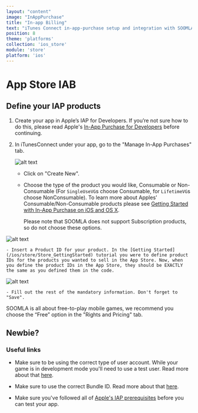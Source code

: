 ```yaml
---
layout: "content"
image: "InAppPurchase"
title: "In-app Billing"
text: "iTunes Connect in-app-purchase setup and integration with SOOMLA - define your game's in-app products."
position: 8
theme: 'platforms'
collection: 'ios_store'
module: 'store'
platform: 'ios'
---
```


# App Store IAB


## Define your IAP products

1. Create your app in Apple’s IAP for Developers. If you’re not sure how to do this, please read Apple's [In-App Purchase for Developers](https://developer.apple.com/in-app-purchase/) before continuing.

2. In iTunesConnect under your app, go to the "Manage In-App Purchases" tab.

    ![alt text](/img/tutorial_img/ios_iab/manageIAP.png "manage IAP")

    - Click on "Create New".

    - Choose the type of the product you would like, Consumable or Non-Consumable (For `SingleUseVG`s choose Consumable, for `LifetimeVG`s choose NonConsumable). To learn more about Apples’ Consumable/Non-Consumable products please see [Getting Started with In-App Purchase on iOS and OS X](https://developer.apple.com/in-app-purchase/In-App-Purchase-Guidelines.pdf).

      <div class="warning-box">Please note that SOOMLA does not support Subscription products, so do not choose these options.</div>

  ![alt text](/img/tutorial_img/ios_iab/productTypes.png "Product Types")

    - Insert a Product ID for your product. In the [Getting Started](/ios/store/Store_GettingStarted) tutorial you were to define product IDs for the products you wanted to sell in the App Store. Now, when you define the product IDs in the App Store, they should be EXACTLY the same as you defined them in the code.

  ![alt text](/img/tutorial_img/ios_iab/productIDs.png "Product IDs")

    - Fill out the rest of the mandatory information. Don't forget to "Save".

  <div class="info-box">SOOMLA is all about free-to-play mobile games, we recommend you choose the “Free” option in the "Rights and Pricing" tab.</div>

## Newbie?

### Useful links

- Make sure to be using the correct type of user account. While your game is in development mode you'll need to use a test user. Read more about that [here](https://developer.apple.com/library/ios/documentation/LanguagesUtilities/Conceptual/iTunesConnect_Guide/Chapters/SettingUpUserAccounts.html).

- Make sure to use the correct Bundle ID. Read more about that [here](https://developer.apple.com/library/ios/documentation/IDEs/Conceptual/AppDistributionGuide/ConfiguringYourApp/ConfiguringYourApp.html).

- Make sure you've followed all of [Apple's IAP prerequisites](https://developer.apple.com/library/ios/documentation/LanguagesUtilities/Conceptual/iTunesConnectInAppPurchase_Guide/Chapters/Introduction.html) before you can test your app.
